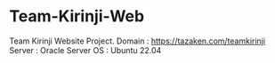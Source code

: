 # Team-Kirinji-Web
Team Kirinji Website Project.
Domain : https://tazaken.com/teamkirinji
Server : Oracle
Server OS : Ubuntu 22.04
